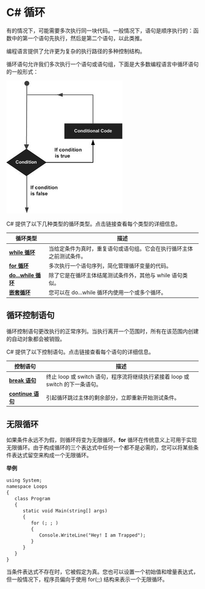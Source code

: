 # C\# 循环

有的情况下，可能需要多次执行同一块代码。一般情况下，语句是顺序执行的：函数中的第一个语句先执行，然后是第二个语句，以此类推。

编程语言提供了允许更为复杂的执行路径的多种控制结构。

循环语句允许我们多次执行一个语句或语句组，下面是大多数编程语言中循环语句的一般形式：

![image](images/loop_architecture.jpg)

C# 提供了以下几种类型的循环类型。点击链接查看每个类型的详细信息。

|循环类型 | 描述 |
| ----- | ----- |
| **[while 循环](http://www.tutorialspoint.com/csharp/csharp_while_loop.htm)**|当给定条件为真时，重复语句或语句组。它会在执行循环主体之前测试条件。|
| **[for 循环](http://www.tutorialspoint.com/csharp/csharp_for_loop.htm)**|多次执行一个语句序列，简化管理循环变量的代码。|
| **[do...while 循环](http://www.tutorialspoint.com/csharp/csharp_do_while_loop.htm)**|除了它是在循环主体结尾测试条件外，其他与 while 语句类似。|
|**[嵌套循环](http://www.tutorialspoint.com/csharp/csharp_nested_loops.htm)**|您可以在 do...while 循环内使用一个或多个循环。|

## 循环控制语句

循环控制语句更改执行的正常序列。当执行离开一个范围时，所有在该范围内创建的自动对象都会被销毁。

C# 提供了以下控制语句。点击链接查看每个语句的详细信息。

| 控制语句 | 描述 |
| ----- | ----- |
| **[break 语句](http://www.tutorialspoint.com/csharp/csharp_break_statement.htm)**|终止 loop 或 switch 语句，程序流将继续执行紧接着 loop 或 switch 的下一条语句。|
| **[continue 语句](http://www.tutorialspoint.com/csharp/csharp_continue_statement.htm)**|引起循环跳过主体的剩余部分，立即重新开始测试条件。|

## 无限循环

如果条件永远不为假，则循环将变为无限循环。**for** 循环在传统意义上可用于实现无限循环。由于构成循环的三个表达式中任何一个都不是必需的，您可以将某些条件表达式留空来构成一个无限循环。

**举例**
```
using System;
namespace Loops
{
   class Program
   {
      static void Main(string[] args)
      {
         for (; ; )
         {
            Console.WriteLine("Hey! I am Trapped");
         }
      }
   }
} 
```

当条件表达式不存在时，它被假定为真。您也可以设置一个初始值和增量表达式，但一般情况下，程序员偏向于使用 for(;;) 结构来表示一个无限循环。
